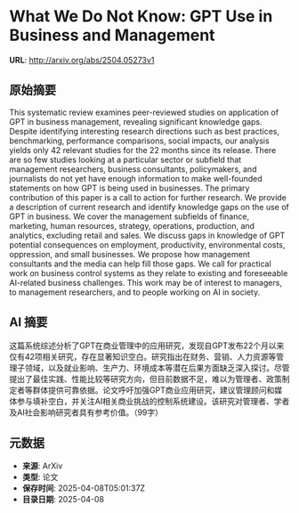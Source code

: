 # What We Do Not Know: GPT Use in Business and Management

**URL**: http://arxiv.org/abs/2504.05273v1

## 原始摘要

This systematic review examines peer-reviewed studies on application of GPT
in business management, revealing significant knowledge gaps. Despite
identifying interesting research directions such as best practices,
benchmarking, performance comparisons, social impacts, our analysis yields only
42 relevant studies for the 22 months since its release. There are so few
studies looking at a particular sector or subfield that management researchers,
business consultants, policymakers, and journalists do not yet have enough
information to make well-founded statements on how GPT is being used in
businesses. The primary contribution of this paper is a call to action for
further research. We provide a description of current research and identify
knowledge gaps on the use of GPT in business. We cover the management subfields
of finance, marketing, human resources, strategy, operations, production, and
analytics, excluding retail and sales. We discuss gaps in knowledge of GPT
potential consequences on employment, productivity, environmental costs,
oppression, and small businesses. We propose how management consultants and the
media can help fill those gaps. We call for practical work on business control
systems as they relate to existing and foreseeable AI-related business
challenges. This work may be of interest to managers, to management
researchers, and to people working on AI in society.


## AI 摘要

这篇系统综述分析了GPT在商业管理中的应用研究，发现自GPT发布22个月以来仅有42项相关研究，存在显著知识空白。研究指出在财务、营销、人力资源等管理子领域，以及就业影响、生产力、环境成本等潜在后果方面缺乏深入探讨。尽管提出了最佳实践、性能比较等研究方向，但目前数据不足，难以为管理者、政策制定者等群体提供可靠依据。论文呼吁加强GPT商业应用研究，建议管理顾问和媒体参与填补空白，并关注AI相关商业挑战的控制系统建设。该研究对管理者、学者及AI社会影响研究者具有参考价值。（99字）

## 元数据

- **来源**: ArXiv
- **类型**: 论文
- **保存时间**: 2025-04-08T05:01:37Z
- **目录日期**: 2025-04-08
